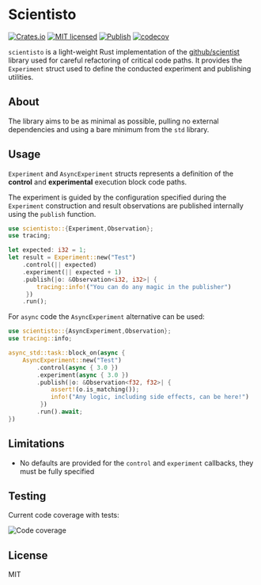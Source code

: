 # Scientisto

[![Crates.io](https://img.shields.io/crates/v/scientisto.svg)](https://crates.io/crates/scientisto) [![MIT licensed](https://img.shields.io/badge/license-MIT-blue.svg)](https://github.com/Teebor-Choka/scientisto/blob/main/LICENSE) [![Publish](https://github.com/Teebor-Choka/scientisto/actions/workflows/publish.yaml/badge.svg)](https://github.com/Teebor-Choka/scientisto/actions/workflows/publish.yaml) [![codecov](https://codecov.io/gh/Teebor-Choka/scientisto/branch/main/graph/badge.svg?token=NHJU2F94UZ)](https://codecov.io/gh/Teebor-Choka/scientisto)

`scientisto` is a light-weight Rust implementation of the [github/scientist](https://github.com/github/scientist) library used for careful refactoring of critical code paths. It provides the `Experiment` struct used to define the conducted experiment and publishing utilities.



## About

The library aims to be as minimal as possible, pulling no external dependencies and using a bare minimum from the `std` library.



## Usage

`Experiment` and `AsyncExperiment` structs represents a definition of the **control** and **experimental** execution block code paths.

The experiment is guided by the configuration specified during the `Experiment` construction and result observations are published internally using the `publish` function.

```rust
use scientisto::{Experiment,Observation};
use tracing;

let expected: i32 = 1;
let result = Experiment::new("Test")
    .control(|| expected)
    .experiment(|| expected + 1)
    .publish(|o: &Observation<i32, i32>| {
        tracing::info!("You can do any magic in the publisher")
     })
    .run();
```

For `async` code the `AsyncExperiment` alternative can be used:
```rust
use scientisto::{AsyncExperiment,Observation};
use tracing::info;

async_std::task::block_on(async {
    AsyncExperiment::new("Test")
        .control(async { 3.0 })
        .experiment(async { 3.0 })
        .publish(|o: &Observation<f32, f32>| {
            assert!(o.is_matching());
            info!("Any logic, including side effects, can be here!")
         })
        .run().await;
})
```



## Limitations

- No defaults are provided for the `control` and `experiment` callbacks, they must be fully specified



## Testing

Current code coverage with tests:

![Code coverage](https://codecov.io/gh/Teebor-Choka/scientisto/branch/main/graphs/tree.svg?token=NHJU2F94UZ)



## License

MIT
